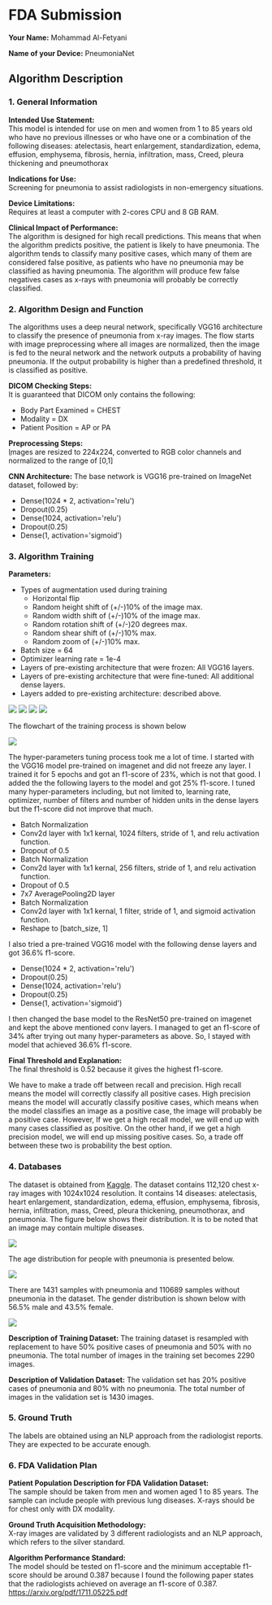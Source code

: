 # FDA  Submission

**Your Name:** Mohammad Al-Fetyani

**Name of your Device:** PneumoniaNet 

## Algorithm Description 

### 1. General Information

**Intended Use Statement:**  
This model is intended for use on men and women from 1 to 85 years old who have no previous illnesses or who have one or a combination of the following diseases: atelectasis, heart enlargement, standardization, edema, effusion, emphysema, fibrosis, hernia, infiltration, mass, Creed, pleura thickening and pneumothorax

**Indications for Use:**  
Screening for pneumonia to assist radiologists in non-emergency situations.

**Device Limitations:**  
Requires at least a computer with 2-cores CPU and 8 GB RAM.

**Clinical Impact of Performance:**  
The algorithm is designed for high recall predictions. This means that when the algorithm predicts positive, the patient is likely to have pneumonia. The algorithm tends to classify many positive cases, which many of them are considered false positive, as patients who have no pneumonia may be classified as having pneumonia. The algorithm will produce few false negatives cases as x-rays with pneumonia will probably be correctly classified.

### 2. Algorithm Design and Function

The algorithms uses a deep neural network, specifically VGG16 architecture to classify the presence of pneumonia from x-ray images. The flow starts with image preprocessing where all images are normalized, then the image is fed to the neural network and the network outputs a probability of having pneumonia. If the output probability is higher than a predefined threshold, it is classified as positive.

**DICOM Checking Steps:**  
It is guaranteed that DICOM only contains the following:
* Body Part Examined = CHEST
* Modality = DX
* Patient Position = AP or PA

**Preprocessing Steps:**  
ِImages are resized to 224x224, converted to RGB color channels and normalized to the range of [0,1]

**CNN Architecture:**
The base network is VGG16 pre-trained on ImageNet dataset, followed by:
* Dense(1024 * 2, activation='relu')
* Dropout(0.25)
* Dense(1024, activation='relu')
* Dropout(0.25)
* Dense(1, activation='sigmoid')

### 3. Algorithm Training

**Parameters:**
* Types of augmentation used during training
    * Horizontal flip
    * Random height shift of (+/-)10% of the image max.
    * Random width shift of (+/-)10% of the image max.
    * Random rotation shift of (+/-)20 degrees max.
    * Random shear shift of (+/-)10% max.
    * Random zoom of (+/-)10% max.
* Batch size = 64
* Optimizer learning rate = 1e-4
* Layers of pre-existing architecture that were frozen: All VGG16 layers.
* Layers of pre-existing architecture that were fine-tuned: All additional dense layers.
* Layers added to pre-existing architecture: described above.

<img src="loss.png" />

<img src="auc.png" />

<img src="pr.png" />

<img src="f1.png" />

The flowchart of the training process is shown below

<img src="flow.png" />



The hyper-parameters tuning process took me a lot of time. I started with the VGG16 model pre-trained on imagenet and did not freeze any layer. I trained it for 5 epochs and got an f1-score of 23%, which is not that good. I added the the following layers to the model and got 25% f1-score. I tuned many hyper-parameters including, but not limited to, learning rate, optimizer, number of filters and number of hidden units in the dense layers but the f1-score did not improve that much.
* Batch Normalization
* Conv2d layer with 1x1 kernal, 1024 filters, stride of 1, and relu activation function.
* Dropout of 0.5
* Batch Normalization
* Conv2d layer with 1x1 kernal, 256 filters, stride of 1, and relu activation function.
* Dropout of 0.5
* 7x7 AveragePooling2D layer
* Batch Normalization
* Conv2d layer with 1x1 kernal, 1 filter, stride of 1, and sigmoid activation function.
* Reshape to [batch_size, 1]

I also tried a pre-trained VGG16 model with the following dense layers and got 36.6% f1-score.
* Dense(1024 * 2, activation='relu')
* Dropout(0.25)
* Dense(1024, activation='relu')
* Dropout(0.25)
* Dense(1, activation='sigmoid')

I then changed the base model to the ResNet50 pre-trained on imagenet and kept the above mentioned conv layers. I managed to get an f1-score of 34% after trying out many hyper-parameters as above. So, I stayed with model that achieved 36.6% f1-score.

**Final Threshold and Explanation:**  
The final threshold is 0.52 because it gives the highest f1-score.  

We have to make a trade off between recall and precision. High recall means the model will correctly classify all positive cases. High precision means the model will accuratly classify positive cases, which means when the model classifies an image as a positive case, the image will probably be a positive case. However, If we get a high recall model, we will end up with many cases classified as positive. On the other hand, if we get a high precision model, we will end up missing positive cases. So, a trade off between these two is probability the best option.

### 4. Databases

The dataset is obtained from [Kaggle](https://www.kaggle.com/nih-chest-xrays/data). The dataset contains 112,120 chest x-ray images with 1024x1024 resolution. It contains 14 diseases: atelectasis, heart enlargement, standardization, edema, effusion, emphysema, fibrosis, hernia, infiltration, mass, Creed, pleura thickening, pneumothorax, and pneumonia. The figure below shows their distribution. It is to be noted that an image may contain multiple diseases.

<img src="dis_dis.png" />

The age distribution for people with pneumonia is presented below.

<img src="age.png" />

There are 1431 samples with pneumonia and 110689 samples without pneumonia in the dataset. The gender distribution is shown below with 56.5% male and 43.5% female.

<img src="sex.png" />



**Description of Training Dataset:** 
The training dataset is resampled with replacement to have 50% positive cases of pneumonia and 50% with no pneumonia. The total number of images in the training set becomes 2290 images.

**Description of Validation Dataset:** 
The validation set has 20% positive cases of pneumonia and 80% with no pneumonia. The total number of images in the validation set is 1430 images.

### 5. Ground Truth
The labels are obtained using an NLP approach from the radiologist reports. They are expected to be accurate enough.


### 6. FDA Validation Plan

**Patient Population Description for FDA Validation Dataset:**  
The sample should be taken from men and women aged 1 to 85 years. The sample can include people with previous lung diseases. X-rays should be for chest only with DX modality.

**Ground Truth Acquisition Methodology:**  
X-ray images are validated by 3 different radiologists and an NLP approach, which refers to the silver standard.

**Algorithm Performance Standard:**  
The model should be tested on f1-score and the minimum acceptable f1-score should be around 0.387 because I found the following paper states that the radiologists achieved on average an f1-score of 0.387.  https://arxiv.org/pdf/1711.05225.pdf
